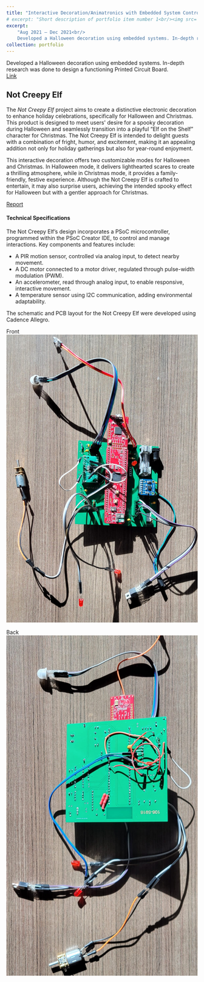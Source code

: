 ```yaml
---
title: "Interactive Decoration/Animatronics with Embedded System Control"
# excerpt: "Short description of portfolio item number 1<br/><img src='/images/500x300.png'>"
excerpt: 
    "Aug 2021 – Dec 2021<br/>
    Developed a Halloween decoration using embedded systems. In-depth research was done to design a functioning Printed Circuit Board."
collection: portfolio
---
```


Developed a Halloween decoration using embedded systems. In-depth research was done to design a functioning Printed Circuit Board.<br/>
[Link](https://github.com/Tatwik19/Tatwik19.github.io/tree/master/assets/Projects/Final%20Design%20-%20Not%20Creepy%20Elf)

## Not Creepy Elf

The *Not Creepy Elf* project aims to create a distinctive electronic decoration to enhance holiday celebrations, specifically for Halloween and Christmas. This product is designed to meet users' desire for a spooky decoration during Halloween and seamlessly transition into a playful “Elf on the Shelf” character for Christmas. The Not Creepy Elf is intended to delight guests with a combination of fright, humor, and excitement, making it an appealing addition not only for holiday gatherings but also for year-round enjoyment.

This interactive decoration offers two customizable modes for Halloween and Christmas. In Halloween mode, it delivers lighthearted scares to create a thrilling atmosphere, while in Christmas mode, it provides a family-friendly, festive experience. Although the Not Creepy Elf is crafted to entertain, it may also surprise users, achieving the intended spooky effect for Halloween but with a gentler approach for Christmas.

[Report](https://raw.githubusercontent.com/Tatwik19/Tatwik19.github.io/master/assets/Projects/Final%20Design%20-%20Not%20Creepy%20Elf/Team_106.pdf)
 <br />

#### Technical Specifications

The Not Creepy Elf’s design incorporates a PSoC microcontroller, programmed within the PSoC Creator IDE, to control and manage interactions. Key components and features include:

*	A PIR motion sensor, controlled via analog input, to detect nearby movement.
*	A DC motor connected to a motor driver, regulated through pulse-width modulation (PWM).
*	An accelerometer, read through analog input, to enable responsive, interactive movement.
*	A temperature sensor using I2C communication, adding environmental adaptability.

The schematic and PCB layout for the Not Creepy Elf were developed using Cadence Allegro.

Front
![plot](https://raw.githubusercontent.com/Tatwik19/Tatwik19.github.io/master/assets/Projects/Final%20Design%20-%20Not%20Creepy%20Elf/PCB%20photos/FRONT%20-%20TATWIK.jpg)

Back <br />
![plot](https://raw.githubusercontent.com/Tatwik19/Tatwik19.github.io/master/assets/Projects/Final%20Design%20-%20Not%20Creepy%20Elf/PCB%20photos/BACK%20-%20TATWIK.jpg)


<br />
<br />